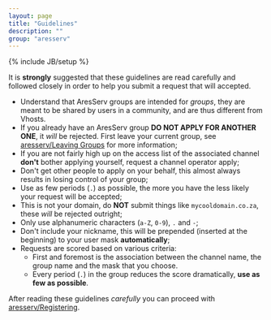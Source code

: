 ```yaml
---
layout: page
title: "Guidelines"
description: ""
group: "aresserv"
---
```

{% include JB/setup %}

It is **strongly** suggested that these guidelines are read carefully and followed closely in order to help you submit a request that will accepted.

 * Understand that AresServ groups are intended for *groups*, they are meant to be shared by users in a community, and are thus different from Vhosts.
 * If you already have an AresServ group **DO NOT APPLY FOR ANOTHER ONE**, it *will* be rejected.  First leave your current group, see [aresserv/Leaving Groups](leaving.html) for more information;
 * If you are not fairly high up on the access list of the associated channel **don't** bother applying yourself, request a channel operator apply;
 * Don't get other people to apply on your behalf, this almost always results in losing control of your group;
 * Use as few periods (`.`) as possible, the more you have the less likely your request will be accepted;
 * This is not your domain, do **NOT** submit things like `mycooldomain.co.za`, these *will* be rejected outright;
 * Only use alphanumeric characters (`a-Z`, `0-9`), `.` and `-`;
 * Don't include your nickname, this will be prepended (inserted at the beginning) to your user mask **automatically**;
 * Requests are scored based on various criteria:
   * First and foremost is the association between the channel name, the group name and the mask that you choose.
   * Every period (`.`) in the group reduces the score dramatically, **use as few as possible**.

After reading these guidelines *carefully* you can proceed with [aresserv/Registering](registering.html).
